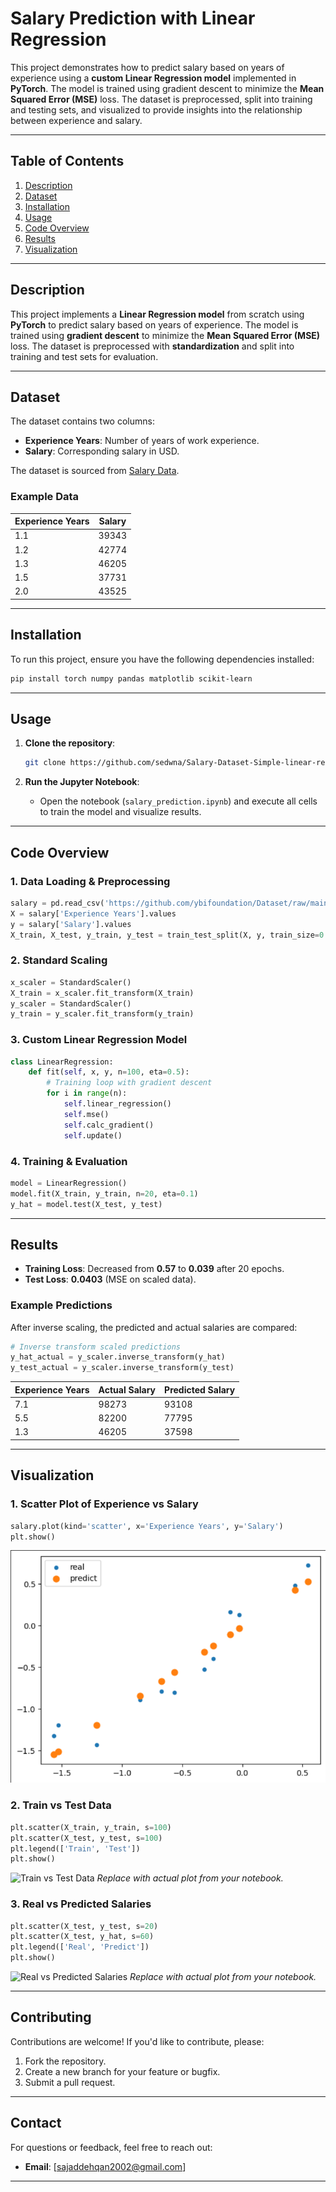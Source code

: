 # Salary Prediction with Linear Regression

This project demonstrates how to predict salary based on years of experience using a **custom Linear Regression model** implemented in **PyTorch**. The model is trained using gradient descent to minimize the **Mean Squared Error (MSE)** loss. The dataset is preprocessed, split into training and testing sets, and visualized to provide insights into the relationship between experience and salary.

---

## Table of Contents

1. [Description](#description)
2. [Dataset](#dataset)
3. [Installation](#installation)
4. [Usage](#usage)
5. [Code Overview](#code-overview)
6. [Results](#results)
7. [Visualization](#visualization)

---

## Description

This project implements a **Linear Regression model** from scratch using **PyTorch** to predict salary based on years of experience. The model is trained using **gradient descent** to minimize the **Mean Squared Error (MSE)** loss. The dataset is preprocessed with **standardization** and split into training and test sets for evaluation.

---

## Dataset

The dataset contains two columns:
- **Experience Years**: Number of years of work experience.
- **Salary**: Corresponding salary in USD.

The dataset is sourced from [Salary Data](https://github.com/ybifoundation/Dataset/raw/main/Salary%20Data.csv).

### Example Data

| Experience Years | Salary  |
|------------------|---------|
| 1.1              | 39343   |
| 1.2              | 42774   |
| 1.3              | 46205   |
| 1.5              | 37731   |
| 2.0              | 43525   |

---

## Installation

To run this project, ensure you have the following dependencies installed:

```bash
pip install torch numpy pandas matplotlib scikit-learn
```

---

## Usage

1. **Clone the repository**:
   ```bash
   git clone https://github.com/sedwna/Salary-Dataset-Simple-linear-regression-with-pytorch.git
   ```

2. **Run the Jupyter Notebook**:
   - Open the notebook (`salary_prediction.ipynb`) and execute all cells to train the model and visualize results.

---

## Code Overview

### 1. **Data Loading & Preprocessing**
   ```python
   salary = pd.read_csv('https://github.com/ybifoundation/Dataset/raw/main/Salary%20Data.csv')
   X = salary['Experience Years'].values
   y = salary['Salary'].values
   X_train, X_test, y_train, y_test = train_test_split(X, y, train_size=0.7)
   ```

### 2. **Standard Scaling**
   ```python
   x_scaler = StandardScaler()
   X_train = x_scaler.fit_transform(X_train)
   y_scaler = StandardScaler()
   y_train = y_scaler.fit_transform(y_train)
   ```

### 3. **Custom Linear Regression Model**
   ```python
   class LinearRegression:
       def fit(self, x, y, n=100, eta=0.5):
           # Training loop with gradient descent
           for i in range(n):
               self.linear_regression()
               self.mse()
               self.calc_gradient()
               self.update()
   ```

### 4. **Training & Evaluation**
   ```python
   model = LinearRegression()
   model.fit(X_train, y_train, n=20, eta=0.1)
   y_hat = model.test(X_test, y_test)
   ```

---

## Results

- **Training Loss**: Decreased from **0.57** to **0.039** after 20 epochs.
- **Test Loss**: **0.0403** (MSE on scaled data).

### Example Predictions
After inverse scaling, the predicted and actual salaries are compared:

```python
# Inverse transform scaled predictions
y_hat_actual = y_scaler.inverse_transform(y_hat)
y_test_actual = y_scaler.inverse_transform(y_test)
```

| Experience Years | Actual Salary | Predicted Salary |
|------------------|---------------|------------------|
| 7.1              | 98273         | 93108            |
| 5.5              | 82200         | 77795            |
| 1.3              | 46205         | 37598            |

---

## Visualization

### 1. **Scatter Plot of Experience vs Salary**
   ```python
   salary.plot(kind='scatter', x='Experience Years', y='Salary')
   plt.show()
   ```

   ![Experience vs Salary](photo/p1.png) 

### 2. **Train vs Test Data**
   ```python
   plt.scatter(X_train, y_train, s=100)
   plt.scatter(X_test, y_test, s=100)
   plt.legend(['Train', 'Test'])
   plt.show()
   ```

   ![Train vs Test Data](train_vs_test.png) *Replace with actual plot from your notebook.*

### 3. **Real vs Predicted Salaries**
   ```python
   plt.scatter(X_test, y_test, s=20)
   plt.scatter(X_test, y_hat, s=60)
   plt.legend(['Real', 'Predict'])
   plt.show()
   ```

   ![Real vs Predicted Salaries](real_vs_predict.png) *Replace with actual plot from your notebook.*

---

## Contributing

Contributions are welcome! If you'd like to contribute, please:
1. Fork the repository.
2. Create a new branch for your feature or bugfix.
3. Submit a pull request.

---

## Contact

For questions or feedback, feel free to reach out:
- **Email**:  [sajaddehqan2002@gmail.com]

---

